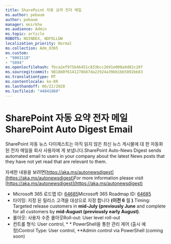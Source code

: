 ```yaml
---
title: SharePoint 자동 요약 전자 메일
ms.author: pebaum
author: pebaum
manager: mnirkhe
ms.audience: Admin
ms.topic: article
ROBOTS: NOINDEX, NOFOLLOW
localization_priority: Normal
ms.collection: Adm_O365
ms.custom:
- "9003118"
- "5894"
ms.openlocfilehash: fbca2ef975b46451c833bcc2691e008a9d82c28f
ms.sourcegitcommit: 981880f6141278b87da22924a39bb1bb5892bb83
ms.translationtype: MT
ms.contentlocale: ko-KR
ms.lasthandoff: 06/22/2020
ms.locfileid: "44841860"
---
```

# <a name="sharepoint-auto-digest-email"></a><span data-ttu-id="f6901-102">SharePoint 자동 요약 전자 메일</span><span class="sxs-lookup"><span data-stu-id="f6901-102">SharePoint Auto Digest Email</span></span>

<span data-ttu-id="f6901-103">SharePoint 자동 뉴스 다이제스트는 아직 읽지 않은 최신 뉴스 게시물에 대 한 자동화 된 전자 메일을 회사 사용자에 게 보냅니다.</span><span class="sxs-lookup"><span data-stu-id="f6901-103">SharePoint Auto-News Digest sends automated email to users in your company about the latest News posts that they have not yet read that are relevant to them.</span></span>

<span data-ttu-id="f6901-104">자세한 내용을 보려면[https://aka.ms/autonewsdigest](https://aka.ms/autonewsdigest)</span><span class="sxs-lookup"><span data-stu-id="f6901-104">For more information please visit [https://aka.ms/autonewsdigest](https://aka.ms/autonewsdigest)</span></span>

- <span data-ttu-id="f6901-105">Microsoft 365 로드맵 ID: [64685](https://www.microsoft.com/microsoft-365/roadmap?filters=&featureid=64685)</span><span class="sxs-lookup"><span data-stu-id="f6901-105">Microsoft 365 Roadmap ID:  [64685](https://www.microsoft.com/microsoft-365/roadmap?filters=&featureid=64685)</span></span>
- <span data-ttu-id="f6901-106">타이밍: 지정 된 릴리스 고객을 대상으로 지정 합니다 **(이전 6** 월 **)**.</span><span class="sxs-lookup"><span data-stu-id="f6901-106">Timing: Targeted release customers in  **mid-July (previously June**  and complete for all customers by  **mid-August (previously early August)**.</span></span>
- <span data-ttu-id="f6901-107">롤아웃: 사용자 수준 롤아웃</span><span class="sxs-lookup"><span data-stu-id="f6901-107">Roll-out: User level roll-out</span></span>
- <span data-ttu-id="f6901-108">컨트롤 형식: User control, \* \* PowerShell을 통한 관리 제어 (출시 예정)</span><span class="sxs-lookup"><span data-stu-id="f6901-108">Control Type: User control,  \*\*Admin control via PowerShell (coming soon)</span></span>
